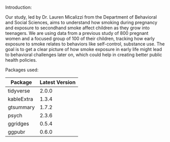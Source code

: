 
Introduction:

Our study, led by Dr. Lauren Micalizzi from the Department of Behavioral and Social Sciences, aims to
understand how smoking during pregnancy and exposure to secondhand smoke affect children as they grow
into teenagers. We are using data from a previous study of 800 pregnant women and a focused group of 100
of their children, tracking how early exposure to smoke relates to behaviors like self-control, substance use.
The goal is to get a clear picture of how smoke exposure in early life might lead to behavioral challenges
later on, which could help in creating better public health policies.


Packages used:

| Package      | Latest Version |
|--------------|----------------|
| tidyverse    | 2.0.0     |
| kableExtra   | 1.3.4     |
| gtsummary    | 1.7.2     |
| psych        | 2.3.6     |
| ggridges     | 0.5.4     |
| ggpubr       | 0.6.0     |
